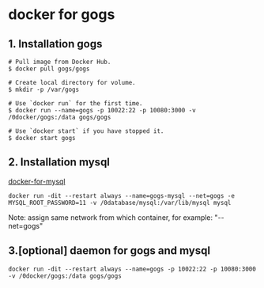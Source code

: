 # docker for gogs

## 1. Installation gogs
```
# Pull image from Docker Hub.
$ docker pull gogs/gogs

# Create local directory for volume.
$ mkdir -p /var/gogs

# Use `docker run` for the first time.
$ docker run --name=gogs -p 10022:22 -p 10080:3000 -v /0docker/gogs:/data gogs/gogs

# Use `docker start` if you have stopped it.
$ docker start gogs
```
## 2. Installation mysql
[docker-for-mysql](./docker-for-mysql.md)

```
docker run -dit --restart always --name=gogs-mysql --net=gogs -e MYSQL_ROOT_PASSWORD=11 -v /0database/mysql:/var/lib/mysql mysql
```
Note: assign same network from which container, for example: "--net=gogs"

## 3.[optional] daemon for gogs and mysql

```
docker run -dit --restart always --name=gogs -p 10022:22 -p 10080:3000 -v /0docker/gogs:/data gogs/gogs
```
